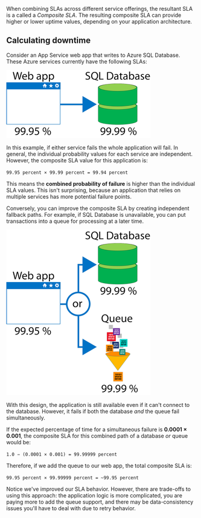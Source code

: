 When combining SLAs across different service offerings, the resultant SLA is a called a *Composite SLA*. The resulting composite SLA can provide higher or lower uptime values, depending on your application architecture.

## Calculating downtime 

Consider an App Service web app that writes to Azure SQL Database. These Azure services currently have the following SLAs:

![Image representing Web app and its SLA uptime value of 99.95 percent and a SQL database and its SLA value of 99.99 percent.](../media/7-sla-compositesla1.png)

In this example, if either service fails the whole application will fail. In general, the individual probability values for each service are independent. However, the composite SLA value for this application is: 

`99.95 percent × 99.99 percent = 99.94 percent`

This means the **combined probability of failure** is higher than the individual SLA values. This isn't surprising, because an application that relies on multiple services has more potential failure points.

Conversely, you can improve the composite SLA by creating independent fallback paths. For example, if SQL Database is unavailable, you can put transactions into a queue for processing at a later time.

![Image representing Web app and its SLA uptime value of 99.95% and SQL database and its SLA value of 99.99%.](../media/7-sla-compositesla2.png)

With this design, the application is still available even if it can't connect to the database. However, it fails if both the database _and_ the queue fail simultaneously. 

If the expected percentage of time for a simultaneous failure is **0.0001 × 0.001**, the composite SLA for this combined path of a database _or_ queue would be:

`1.0 − (0.0001 × 0.001) = 99.99999 percent`

Therefore, if we add the queue to our web app, the total composite SLA is:

`99.95 percent × 99.99999 percent = ~99.95 percent`

Notice we've improved our SLA behavior. However, there are trade-offs to using this approach: the application logic is more complicated, you are paying more to add the queue support, and there may be data-consistency issues you'll have to deal with due to retry behavior.
